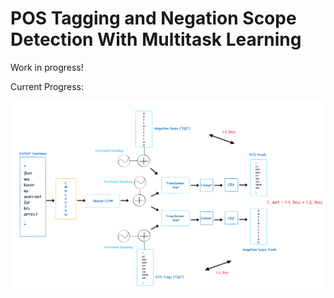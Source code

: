 # POS Tagging and Negation Scope Detection With Multitask Learning

Work in progress!

Current Progress:

<p align = center>
<img src = " .\arch.png" >
</p>